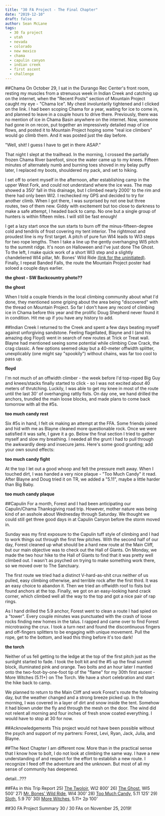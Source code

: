 ```yaml
---
title: "30 FA Project - The Final Chapter"
date: "2019-12-10"
draft: false
author: Sean McLane
tags:
  - 30 fa project
  - utah
  - nevada
  - colorado
  - new mexico
  - chama
  - capulin canyon
  - indian creek
  - first ascent
  - challenge
---
```


##Chama
On October 29, I sat in the Durango Rec Center's front room, resting my muscles from a strenuous week in Indian Creek and catching up on the internet, when the "Recent Posts" section of Mountain Project caught my eye - "Chama Ice". My chest involuntarily tightened and I clicked on the link. I had been scoping Chama for a year, waiting for ice to come in, and planned to leave in a couple hours to drive there. Previously, there was no mention of ice in Chama Basin anywhere on the internet. Now, someone had gone in on recon, put together an impressively detailed map of ice flows, and posted it to Mountain Project hoping some "real ice climbers" would go climb them. And it was posted just the day before.

"Well, shit! I guess I have to get in there ASAP."

That night I slept at the trailhead. In the morning, I crossed the partially frozen Chama River barefoot, since the water came up to my knees. Fifteen minutes of alternately numb and burning toes shoved in my belay puffy later, I replaced my boots, shouldered my pack, and set to hiking.

I set off to orient myself in the afternoon, after establishing camp in the upper West Fork, and could not understand where the ice was. The map showed a 350' fall in this drainage, but I climbed nearly 2000' to the rim and there had only been WI2. I rechecked my GPS and decided to try for another climb. When I got there, I was surprised by not one but three routes, two of them new. Giddy with excitement but too close to darkness to make a safe attempt, I headed back to camp. No one but a single group of hunters is within fifteen miles. I will still be fast enough!

I get a lazy start once the sun starts to burn off the minus-fifteen-degree cold and tendrils of frost covering my tent interior. The rightmost and proudest line is my first target. A pitch of pure fun WI4 leads to WI3 steps for two rope lengths. Then I take a line up the gently overhanging WI5 pitch to the summit ridge. It's noon on Halloween and I've just done The Ghost. To the left, I make quick work of a short WI3 step and a slightly chandeliered WI4 pillar, Mr. Bones' Wild Ride [(link for the uninitiated)](https://creepypasta.fandom.com/wiki/Mr._Bones%27_Wild_Ride). Finally, I repeat Banded Falls, the route the Mountain Project poster had soloed a couple days earlier.

**the ghost - SW Backcountry photo??**

**the ghost**

When I told a couple friends in the local climbing community about what I'd done, they mentioned some griping about the area being "discovered" with the thread on Mountain Project. So far I don't have any record of climbing ice in Chama before this year and the prolific Doug Shepherd never found it in condition. Hit me up if you have any history to add.

##Indian Creek
I returned to the Creek and spent a few days beating myself against unforgiving sandstone. Feeling flagellated, Blayne and I (and his amazing dog Floyd) went in search of new routes at Trick or Treat wall. Blayne had mentioned seeing some potential while climbing Cow Crack, the crag classic. A few options seemed okay but a 40-meter offwidth splitter, unexplicably (one might say "spookily") without chains, was far too cool to pass up.

**floyd**

I'm not much of an offwidth climber - the week before I'd top-roped Big Guy and knees/stacks finally started to click - so I was not excited about 40 meters of thrutching. Luckily, I was able to get my knee in most of the route until the last 30' of overhanging rattly fists. On day one, we hand drilled the anchors, trundled the main loose blocks, and made plans to come back tomorrow with all the #5s.

**too much candy rest**

Six #5s in hand, I felt ok making an attempt at the FFA. Some friends joined and hid with me as Blayne cleaned more questionable rock. Once we were satisfied it was safe, I gave it a go. Below the final section I tried to gather myself and slow my breathing. I needed all the grunt I had to pull through the awkwardly deep and insecure jams. Here's some good grunting; add your own sound effects:

**too much candy fight**

At the top I let out a good whoop and felt the pressure melt away. When I touched dirt, I was handed a very nice plaque - "Too Much Candy" it read. After Blayne and Doug tried it on TR, we added a "5.11", maybe a little harder than Big Baby.

**too much candy plaque**

##Capulin
For a month, Forest and I had been anticipating our Capulin/Chama Thanksgiving road trip. However, mother nature was being kind of an asshole about Wednesday through Saturday. We thought we could still get three good days in at Capulin Canyon before the storm moved in.

Sunday was my first exposure to the Capulin tuff style of climbing and I had to work things out through the first few pitches. With the second half of our day, Forest cleaned up what should be a hard new route at the Main Cliff, but our main objective was to check out the Hall of Giants. On Monday, we made the two hour hike to the Hall of Giants to find that it was pretty well climbed out. I wasn't as psyched on trying to make something work there, so we moved over to The Sanctuary.

The first route we tried had a distinct V-hard-as-shit crux neither of us pulled, easy climbing otherwise, and terrible rock after the first third. It was an easy choice to abandon it. Then we tried an offwidth roof to fists but found anchors at the top. Finally, we got on an easy-looking hand crack corner, which climbed well all the way to the top and got a nice pair of rap rings.

As I hand drilled the 5.9 anchor, Forest went to clean a route I had spied on a "tower". Every couple minutes was punctuated with the crash of loose rocks finding new homes in the talus. I rapped and came over to find Forest microtraxing the crux. I took a turn next and found the discontinuous fingers and off-fingers splitters to be engaging with unique movement. Pull the rope, get to the bottom, and lead this thing before it's too dark!

**the torch**

Neither of us fell getting to the ledge at the top of the first pitch just as the sunlight started to fade. I took the bolt kit and the #5 up the final summit block, illuminated pink and orange. Two bolts and an hour later I mantled onto the two-foot-by-one-foot tip of the "flame" for my 30th first ascent - More Witches (5.11+) on The Torch. We have a short celebration and start the hike back to camp.

We planned to return to the Main Cliff and work Forest's route the following day, but the weather changed and a strong breeze picked up. In the morning, I was covered in a layer of dirt and snow inside the tent. Somehow it had blown under the fly and through the mesh on the door. The wind did not relent all morning and four inches of fresh snow coated everything. I would have to stop at 30 for now.

##Acknowledgements
This project would not have been possible without the psych and support of my partners: Forest, Levi, Ryan, Jack, Julia, and Blayne.

##The Next Chapter
I am different now. More than in the practical sense that I know how to bolt, I do not look at climbing the same way. I have a new understanding of and respect for the effort to establish a new route. I recognize I feed off the adventure and the unknown. But most of all my sense of community has deepened.

detail...???

##FAs in this Trip Report
25) [The Twoloir](https://www.mountainproject.com/route/117997096/the-twoloir), WI2 800'
26) [The Ghost](https://www.mountainproject.com/route/117997145/the-ghost), WI5 500'
27) [Mr. Bones' Wild Ride](https://www.mountainproject.com/route/117997131/mr-bones-wild-ride), WI4 300'
28) [Too Much Candy](https://www.mountainproject.com/route/117996913/too-much-candy), 5.11 125'
29) [Sloth](https://www.mountainproject.com/route/118115170/sloth), 5.9 70'
30) [More Witches](https://www.mountainproject.com/route/118115217/more-witches), 5.11+ 2p 100'

##30 FA Project Summary
30 / 30 FAs on November 25, 2019!